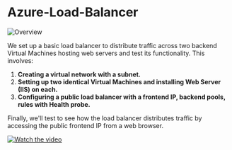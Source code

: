 # Azure-Load-Balancer
![Overview](https://i.imgur.com/wPOZXtx.jpg)

 We set up a basic load balancer to distribute traffic across two backend Virtual Machines hosting web servers and test its functionality. This involves:

1. **Creating a virtual network with a subnet.**
2. **Setting up two identical Virtual Machines and installing Web Server (IIS) on each.**
3. **Configuring a public load balancer with a frontend IP, backend pools, rules with Health probe.**

Finally, we'll test to see how the load balancer distributes traffic by accessing the public frontend IP from a web browser.

[![Watch the video](https://img.youtube.com/vi/N-QBBm2R1zg/maxresdefault.jpg)](https://youtu.be/N-QBBm2R1zg)
